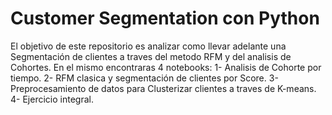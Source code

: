 # Customer Segmentation con Python

El objetivo de este repositorio es analizar como llevar adelante una Segmentación de clientes a traves del metodo RFM y del analisis de Cohortes. En el mismo encontraras 4 notebooks: 
1- Analisis de Cohorte por tiempo.
2- RFM clasica y segmentación de clientes por Score.
3- Preprocesamiento de datos para Clusterizar clientes a traves de K-means.
4- Ejercicio integral.

